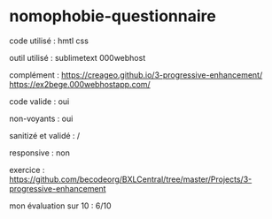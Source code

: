 # nomophobie-questionnaire

code utilisé : hmtl css

outil utilisé : sublimetext 000webhost

complément : https://creageo.github.io/3-progressive-enhancement/ https://ex2bege.000webhostapp.com/

code valide : oui

non-voyants : oui

sanitizé et validé : /

responsive : non

exercice : https://github.com/becodeorg/BXLCentral/tree/master/Projects/3-progressive-enhancement

mon évaluation sur 10 : 6/10
